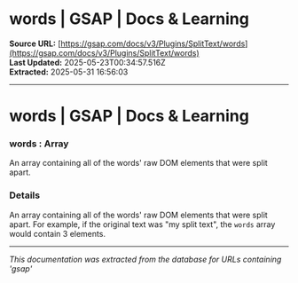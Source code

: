# words | GSAP | Docs & Learning

**Source URL:** [https://gsap.com/docs/v3/Plugins/SplitText/words](https://gsap.com/docs/v3/Plugins/SplitText/words)  
**Last Updated:** 2025-05-23T00:34:57.516Z  
**Extracted:** 2025-05-31 16:56:03

---

# words | GSAP | Docs & Learning

### words : Array

An array containing all of the words' raw DOM elements that were split apart.

### Details[​](#details "Direct link to Details")

An array containing all of the words' raw DOM elements that were split apart. For example, if the original text was "my split text", the `words` array would contain 3 elements.

---

*This documentation was extracted from the database for URLs containing 'gsap'*
